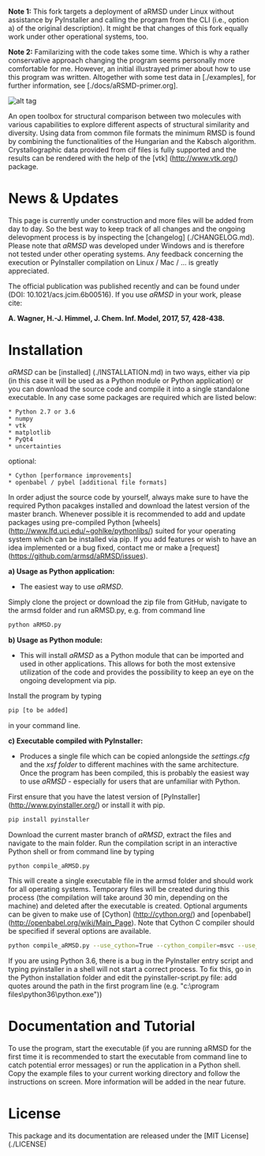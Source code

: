 **Note 1:**  This fork targets a deployment of aRMSD under Linux without
assistance by PyInstaller and calling the program from the CLI (i.e.,
option a) of the original description).  It might be that changes of
this fork equally work under other operational systems, too.

**Note 2:**  Familarizing with the code takes some time.  Which is why
a rather conservative approach changing the program seems personally
more comfortable for me.  However, an initial illustrayed primer about
how to use this program was written.  Altogether with some test data in
[./examples], for further information, see [./docs/aRSMD-primer.org].

![alt tag](./aRMSD_logo.png)

An open toolbox for structural comparison between two molecules with various capabilities to explore different aspects of structural similarity and diversity. Using data from common file formats the minimum RMSD is found by combining the functionalities of the Hungarian and the Kabsch algorithm. Crystallographic data provided from cif files is fully supported and the results can be rendered with the help of the [vtk] (http://www.vtk.org/) package.

# News & Updates
This page is currently under construction and more files will be added from day to day. So the best way to keep track of all changes and the ongoing delevopment process is by inspecting the [changelog] (./CHANGELOG.md). Please note that *aRMSD* was developed under Windows and is therefore not tested under other operating systems. Any feedback concerning the execution or PyInstaller compilation on Linux / Mac / ... is greatly appreciated.

The official publication was published recently and can be found under (DOI: 10.1021/acs.jcim.6b00516). If you use *aRMSD* in your work, please cite: 

**A. Wagner, H.-J. Himmel, J. Chem. Inf. Model, 2017, 57, 428-438.**

# Installation
*aRMSD* can be [installed] (./INSTALLATION.md) in two ways, either via pip (in this case it will be used as a Python module or Python application) or you can download the source code and compile it into a single standalone executable. In any case some packages are required which are listed below:

    * Python 2.7 or 3.6
    * numpy
    * vtk
    * matplotlib
    * PyQt4
    * uncertainties

optional:

    * Cython [performance improvements]
    * openbabel / pybel [additional file formats]

In order adjust the source code by yourself, always make sure to have the required Python pacakges installed and download the latest version of the master branch. Whenever possible it is recommended to add and update packages using pre-compiled Python [wheels] (http://www.lfd.uci.edu/~gohlke/pythonlibs/) suited for your operating system which can be installed via pip. If you add features or wish to have an idea implemented or a bug fixed, contact me or make a [request] (https://github.com/armsd/aRMSD/issues).

**a) Usage as Python application:**

- The easiest way to use *aRMSD*.

Simply clone the project or download the zip file from GitHub, navigate to the armsd folder and run aRMSD.py, e.g. from command line

```bash
python aRMSD.py
```

**b) Usage as Python module:**

- This will install *aRMSD* as a Python module that can be imported and used in other applications. This allows for both the most extensive utilization of the code and provides the possibility to keep an eye on the ongoing development via pip.

Install the program by typing

```bash
pip [to be added]
```

in your command line.

**c) Executable compiled with PyInstaller:**

- Produces a single file which can be copied anlongside the *settings.cfg* and the *xsf folder* to different machines with the same architecture. Once the program has been compiled, this is probably the easiest way to use *aRMSD* - especially for users that are unfamiliar with Python. 

First ensure that you have the latest version of [PyInstaller] (http://www.pyinstaller.org/) or install it with pip.

```bash
pip install pyinstaller
```

Download the current master branch of *aRMSD*, extract the files and navigate to the main folder. Run the compilation script in an interactive Python shell or from command line by typing

```bash
python compile_aRMSD.py
```

This will create a single executable file in the armsd folder and should work for all operating systems. Temporary files will be created during this process (the compilation will take around 30 min, depending on the machine) and deleted after the executable is created. Optional arguments can be given to make use of [Cython] (http://cython.org/) and [openbabel] (http://openbabel.org/wiki/Main_Page). Note that Cython C compiler should be specified if several options are available.

```bash
python compile_aRMSD.py --use_cython=True --cython_compiler=msvc --use_openbabel=True --overwrite=True
```

If you are using Python 3.6, there is a bug in the PyInstaller entry script and typing pyinstaller in a shell will not start a correct process. To fix this, go in the Python installation folder and edit the pyinstaller-script.py file: add quotes around the path in the first program line (e.g. "c:\program files\python36\python.exe")) 

# Documentation and Tutorial
To use the program, start the executable (if you are running aRMSD for the first time it is recommended to start the executable from command line to catch potential error messages) or run the application in a Python shell. Copy the example files to your current working directory and follow the instructions on screen. More information will be added in the near future.

# License
This package and its documentation are released under the [MIT License] (./LICENSE)
